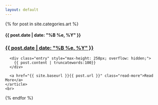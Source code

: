 ```yaml
---
layout: default
---
```


<div class="posts">
  {% for post in site.categories.art %}
    <article class="post">    
      <span class="post-date"><h4>{{ post.date | date: "%B %e, %Y" }}</h4></span>
      <h3><a href="{{ site.baseurl }}{{ post.url }}">{{ post.date | date: "%B %e, %Y" }}</a></h3>
          
      <div class="entry" style="max-height: 250px; overflow: hidden;">
        {{ post.content | truncatewords:100}}
      </div>
      
      <a href="{{ site.baseurl }}{{ post.url }}" class="read-more">Read More</a>
    </article>
    <br>
  {% endfor %}
</div>
